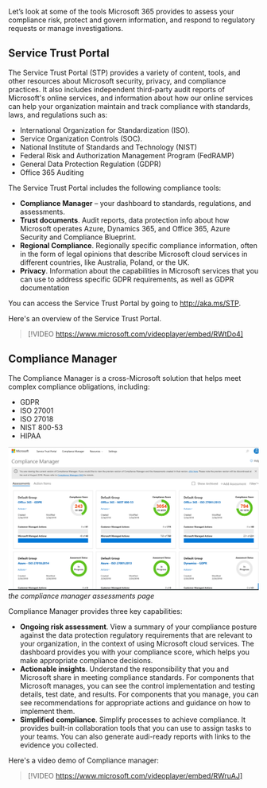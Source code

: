 Let’s look at some of the tools Microsoft 365 provides to assess your compliance risk, protect and govern information, and respond to regulatory requests or manage investigations.

## Service Trust Portal
The Service Trust Portal (STP) provides a variety of content, tools, and other resources about Microsoft security, privacy, and compliance practices. It also includes independent third-party audit reports of Microsoft's online services, and information about how our online services can help your organization maintain and track compliance with standards, laws, and regulations such as:

- International Organization for Standardization (ISO).
- Service Organization Controls (SOC).
- National Institute of Standards and Technology (NIST)
- Federal Risk and Authorization Management Program (FedRAMP)
- General Data Protection Regulation (GDPR) 
- Office 365 Auditing

The Service Trust Portal includes the following compliance tools:
- **Compliance Manager** – your dashboard to standards, regulations, and assessments.
- **Trust documents**. Audit reports, data protection info about how Microsoft operates Azure, Dynamics 365, and Office 365, Azure Security and Compliance Blueprint.
- **Regional Compliance**. Regionally specific compliance information, often in the form of legal opinions that describe Microsoft cloud services in different countries, like Australia, Poland, or the UK.
- **Privacy**. Information about the capabilities in Microsoft services that you can use to address specific GDPR requirements, as well as GDPR documentation

You can access the Service Trust Portal by going to http://aka.ms/STP.

Here's an overview of the Service Trust Portal.

> [!VIDEO https://www.microsoft.com/videoplayer/embed/RWtDo4]


## Compliance Manager

The Compliance Manager is a cross-Microsoft solution that helps meet complex compliance obligations, including: 
- GDPR
- ISO 27001
- ISO 27018
- NIST 800-53
- HIPAA

![Compliance Manager](../media/3-compliance-manager.png)
*the compliance manager assessments page*

Compliance Manager provides three key capabilities:
- **Ongoing risk assessment**. View a summary of your compliance posture against the data protection regulatory requirements that are relevant to your organization, in the context of using Microsoft cloud services. The dashboard provides you with your compliance score, which helps you make appropriate compliance decisions.
- **Actionable insights**. Understand the responsibility that you and Microsoft share in meeting compliance standards. For components that Microsoft manages, you can see the control implementation and testing details, test date, and results. For components that you manage, you can see recommendations for appropriate actions and guidance on how to implement them.
- **Simplified compliance**. Simplify processes to achieve compliance. It provides built-in collaboration tools that you can use to assign tasks to your teams. You can also generate audi-ready reports with links to the evidence you collected. 

Here's a video demo of Compliance manager: 
> [!VIDEO https://www.microsoft.com/videoplayer/embed/RWruAJ]